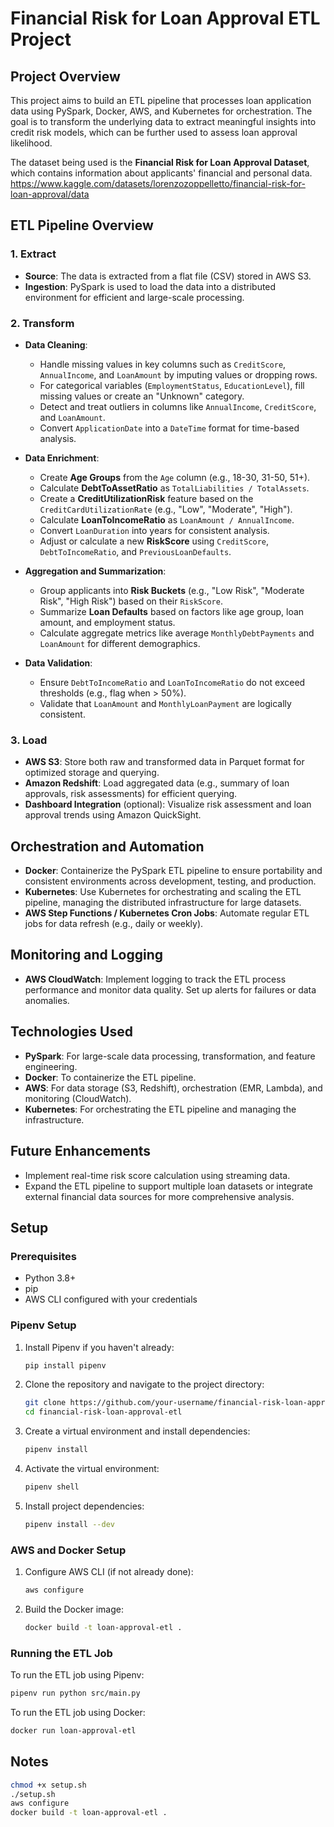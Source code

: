 # Financial Risk for Loan Approval ETL Project

## Project Overview
This project aims to build an ETL pipeline that processes loan application data using PySpark, Docker, AWS, and Kubernetes for orchestration. The goal is to transform the underlying data to extract meaningful insights into credit risk models, which can be further used to assess loan approval likelihood.

The dataset being used is the **Financial Risk for Loan Approval Dataset**, which contains information about applicants' financial and personal data.
https://www.kaggle.com/datasets/lorenzozoppelletto/financial-risk-for-loan-approval/data


## ETL Pipeline Overview

### 1. **Extract**
- **Source**: The data is extracted from a flat file (CSV) stored in AWS S3.
- **Ingestion**: PySpark is used to load the data into a distributed environment for efficient and large-scale processing.

### 2. **Transform**
- **Data Cleaning**:
  - Handle missing values in key columns such as `CreditScore`, `AnnualIncome`, and `LoanAmount` by imputing values or dropping rows.
  - For categorical variables (`EmploymentStatus`, `EducationLevel`), fill missing values or create an "Unknown" category.
  - Detect and treat outliers in columns like `AnnualIncome`, `CreditScore`, and `LoanAmount`.
  - Convert `ApplicationDate` into a `DateTime` format for time-based analysis.

- **Data Enrichment**:
  - Create **Age Groups** from the `Age` column (e.g., 18-30, 31-50, 51+).
  - Calculate **DebtToAssetRatio** as `TotalLiabilities / TotalAssets`.
  - Create a **CreditUtilizationRisk** feature based on the `CreditCardUtilizationRate` (e.g., "Low", "Moderate", "High").
  - Calculate **LoanToIncomeRatio** as `LoanAmount / AnnualIncome`.
  - Convert `LoanDuration` into years for consistent analysis.
  - Adjust or calculate a new **RiskScore** using `CreditScore`, `DebtToIncomeRatio`, and `PreviousLoanDefaults`.

- **Aggregation and Summarization**:
  - Group applicants into **Risk Buckets** (e.g., "Low Risk", "Moderate Risk", "High Risk") based on their `RiskScore`.
  - Summarize **Loan Defaults** based on factors like age group, loan amount, and employment status.
  - Calculate aggregate metrics like average `MonthlyDebtPayments` and `LoanAmount` for different demographics.

- **Data Validation**:
  - Ensure `DebtToIncomeRatio` and `LoanToIncomeRatio` do not exceed thresholds (e.g., flag when > 50%).
  - Validate that `LoanAmount` and `MonthlyLoanPayment` are logically consistent.

### 3. **Load**
- **AWS S3**: Store both raw and transformed data in Parquet format for optimized storage and querying.
- **Amazon Redshift**: Load aggregated data (e.g., summary of loan approvals, risk assessments) for efficient querying.
- **Dashboard Integration** (optional): Visualize risk assessment and loan approval trends using Amazon QuickSight.

## Orchestration and Automation
- **Docker**: Containerize the PySpark ETL pipeline to ensure portability and consistent environments across development, testing, and production.
- **Kubernetes**: Use Kubernetes for orchestrating and scaling the ETL pipeline, managing the distributed infrastructure for large datasets.
- **AWS Step Functions / Kubernetes Cron Jobs**: Automate regular ETL jobs for data refresh (e.g., daily or weekly).

## Monitoring and Logging
- **AWS CloudWatch**: Implement logging to track the ETL process performance and monitor data quality. Set up alerts for failures or data anomalies.

## Technologies Used
- **PySpark**: For large-scale data processing, transformation, and feature engineering.
- **Docker**: To containerize the ETL pipeline.
- **AWS**: For data storage (S3, Redshift), orchestration (EMR, Lambda), and monitoring (CloudWatch).
- **Kubernetes**: For orchestrating the ETL pipeline and managing the infrastructure.

## Future Enhancements
- Implement real-time risk score calculation using streaming data.
- Expand the ETL pipeline to support multiple loan datasets or integrate external financial data sources for more comprehensive analysis.


## Setup

### Prerequisites
- Python 3.8+
- pip
- AWS CLI configured with your credentials

### Pipenv Setup

1. Install Pipenv if you haven't already:
   ```bash
   pip install pipenv
   ```

2. Clone the repository and navigate to the project directory:
   ```bash
   git clone https://github.com/your-username/financial-risk-loan-approval-etl.git
   cd financial-risk-loan-approval-etl
   ```

3. Create a virtual environment and install dependencies:
   ```bash
   pipenv install
   ```

4. Activate the virtual environment:
   ```bash
   pipenv shell
   ```

5. Install project dependencies:
   ```bash
   pipenv install --dev
   ```

### AWS and Docker Setup

1. Configure AWS CLI (if not already done):
   ```bash
   aws configure
   ```

2. Build the Docker image:
   ```bash
   docker build -t loan-approval-etl .
   ```

### Running the ETL Job

To run the ETL job using Pipenv:

```bash
pipenv run python src/main.py
```

To run the ETL job using Docker:

```bash
docker run loan-approval-etl
```

## Notes
```bash
chmod +x setup.sh
./setup.sh
aws configure
docker build -t loan-approval-etl .
```